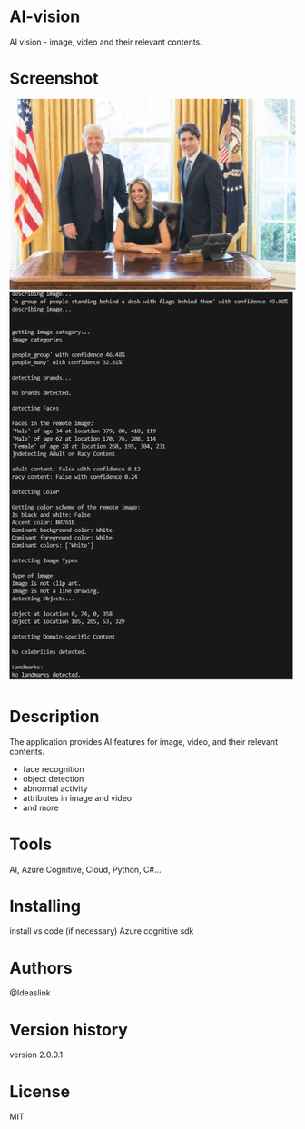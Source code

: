 # AI-vision
AI vision - image, video and their relevant contents.

# Screenshot

![Test image](assets/trump_td.jpg)
![Results](assets/image_analysis_results.PNG)

# Description

The application provides AI features for image, video, and their relevant contents.

- face recognition
- object detection
- abnormal activity
- attributes in image and video
- and more

# Tools 

AI, Azure Cognitive, Cloud, Python, C#...

# Installing

install vs code (if necessary)
Azure cognitive sdk

# Authors
@Ideaslink

# Version history
version 2.0.0.1

# License
MIT

